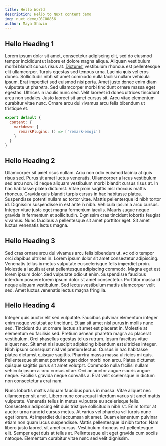 ```yaml
---
title: Hello World
description: Hello to Nuxt content demo
img: nuxt_demo/DSC00856
author: Maya Shavin
---
```

## Hello Heading 1

Lorem ipsum dolor sit amet, consectetur adipiscing elit, sed do eiusmod tempor incididunt ut labore et dolore magna aliqua. Aliquam vestibulum morbi blandit cursus risus at. [Dictumst](https://mayashavin.com) vestibulum rhoncus est pellentesque elit ullamcorper. Turpis egestas sed tempus urna. Lacinia quis vel eros donec. Sollicitudin nibh sit amet commodo nulla facilisi nullam vehicula ipsum. Erat imperdiet sed euismod nisi porta. Amet justo donec enim diam vulputate ut pharetra. Sed ullamcorper morbi tincidunt ornare massa eget egestas. Ultrices in iaculis nunc sed. Velit laoreet id donec ultrices tincidunt arcu non sodales. Justo laoreet sit amet cursus sit. Arcu vitae elementum curabitur vitae nunc. Ornare arcu dui vivamus arcu felis bibendum ut tristique et.

```js
export default {
  content: {
    markdown: {
      remarkPlugins: () => ['remark-emoji']
    }
  }
}
```

## Hello Heading 2

Ullamcorper sit amet risus nullam. Arcu non odio euismod lacinia at quis risus sed. Purus sit amet luctus venenatis. Ullamcorper a lacus vestibulum sed arcu non. Id neque aliquam vestibulum morbi blandit cursus risus at. In hac habitasse platea dictumst. Vitae proin sagittis nisl rhoncus mattis rhoncus. Gravida quis blandit turpis cursus in hac habitasse platea. Suspendisse potenti nullam ac tortor vitae. Mattis pellentesque id nibh tortor id. Dignissim suspendisse in est ante in nibh. Vehicula ipsum a arcu cursus. Integer vitae justo eget magna fermentum iaculis. Mauris augue neque gravida in fermentum et sollicitudin. Dignissim cras tincidunt lobortis feugiat vivamus. Nunc faucibus a pellentesque sit amet porttitor eget. Sit amet luctus venenatis lectus magna.

<cld-image
  public-id="nuxt_demo/DSC00856"
  class="my-3"
  crop="fill"
  responsive
  quality="auto"
  fetch-format="auto"
/>

## Hello Heading 3

Sed cras ornare arcu dui vivamus arcu felis bibendum ut. Ac odio tempor orci dapibus ultrices in. Lorem ipsum dolor sit amet consectetur adipiscing. Venenatis tellus in metus vulputate eu scelerisque felis imperdiet proin. Molestie a iaculis at erat pellentesque adipiscing commodo. Magna eget est lorem ipsum dolor. Sed vulputate odio ut enim. Suspendisse faucibus interdum posuere lorem ipsum dolor sit amet consectetur. Porttitor massa id neque aliquam vestibulum. Sed lectus vestibulum mattis ullamcorper velit sed. Amet luctus venenatis lectus magna fringilla.

## Hello Heading 4

Integer quis auctor elit sed vulputate. Faucibus pulvinar elementum integer enim neque volutpat ac tincidunt. Etiam sit amet nisl purus in mollis nunc sed. Tincidunt dui ut ornare lectus sit amet est placerat in. Molestie at elementum eu facilisis sed. Pretium aenean pharetra magna ac placerat vestibulum. Orci phasellus egestas tellus rutrum. Ipsum faucibus vitae aliquet nec. Sit amet nisl suscipit adipiscing bibendum est ultricies integer. Nibh ipsum consequat nisl vel pretium lectus. Cursus in hac habitasse platea dictumst quisque sagittis. Pharetra massa massa ultricies mi quis. Pellentesque sit amet porttitor eget dolor morbi non arcu. Platea dictumst quisque sagittis purus sit amet volutpat. Commodo nulla facilisi nullam vehicula ipsum a arcu cursus vitae. Orci ac auctor augue mauris augue neque. Facilisis gravida neque convallis a. Erat velit scelerisque in dictum non consectetur a erat nam.

Nunc lobortis mattis aliquam faucibus purus in massa. Vitae aliquet nec ullamcorper sit amet. Libero nunc consequat interdum varius sit amet mattis vulputate. Venenatis tellus in metus vulputate eu scelerisque felis. Consectetur adipiscing elit duis tristique sollicitudin nibh sit. Enim tortor at auctor urna nunc id cursus metus. At varius vel pharetra vel turpis nunc eget lorem. At imperdiet dui accumsan sit amet. Quam elementum pulvinar etiam non quam lacus suspendisse. Mattis pellentesque id nibh tortor. Nam libero justo laoreet sit amet cursus. Vestibulum rhoncus est pellentesque elit. Semper eget duis at tellus at. Pellentesque elit eget gravida cum sociis natoque. Elementum curabitur vitae nunc sed velit dignissim.